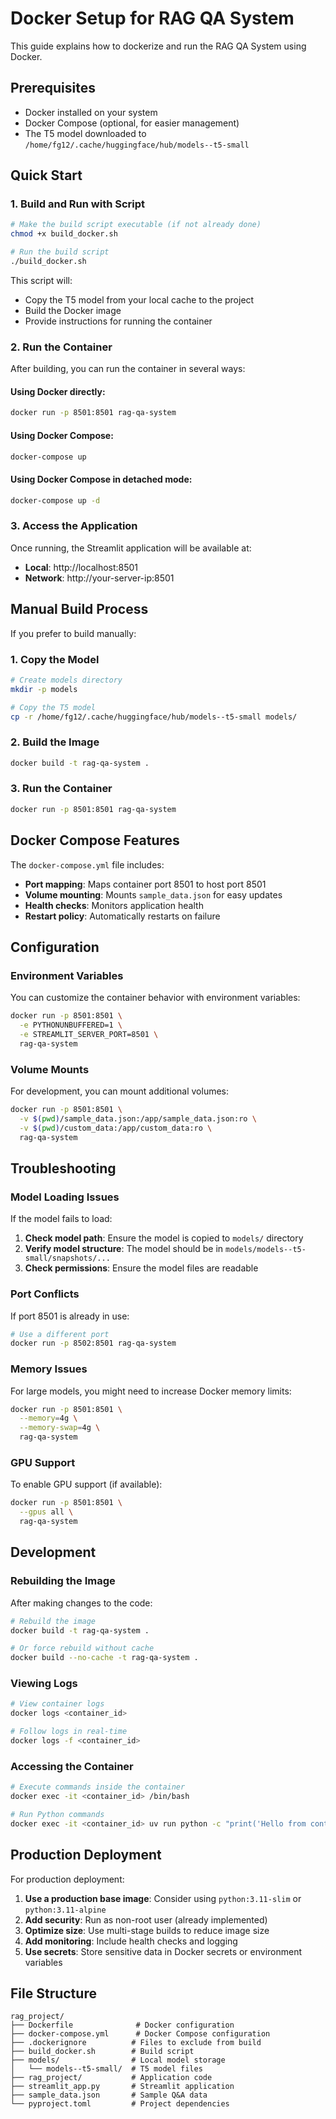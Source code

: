 # Docker Setup for RAG QA System

This guide explains how to dockerize and run the RAG QA System using Docker.

## Prerequisites

- Docker installed on your system
- Docker Compose (optional, for easier management)
- The T5 model downloaded to `/home/fg12/.cache/huggingface/hub/models--t5-small`

## Quick Start

### 1. Build and Run with Script

```bash
# Make the build script executable (if not already done)
chmod +x build_docker.sh

# Run the build script
./build_docker.sh
```

This script will:
- Copy the T5 model from your local cache to the project
- Build the Docker image
- Provide instructions for running the container

### 2. Run the Container

After building, you can run the container in several ways:

#### Using Docker directly:
```bash
docker run -p 8501:8501 rag-qa-system
```

#### Using Docker Compose:
```bash
docker-compose up
```

#### Using Docker Compose in detached mode:
```bash
docker-compose up -d
```

### 3. Access the Application

Once running, the Streamlit application will be available at:
- **Local**: http://localhost:8501
- **Network**: http://your-server-ip:8501

## Manual Build Process

If you prefer to build manually:

### 1. Copy the Model

```bash
# Create models directory
mkdir -p models

# Copy the T5 model
cp -r /home/fg12/.cache/huggingface/hub/models--t5-small models/
```

### 2. Build the Image

```bash
docker build -t rag-qa-system .
```

### 3. Run the Container

```bash
docker run -p 8501:8501 rag-qa-system
```

## Docker Compose Features

The `docker-compose.yml` file includes:

- **Port mapping**: Maps container port 8501 to host port 8501
- **Volume mounting**: Mounts `sample_data.json` for easy updates
- **Health checks**: Monitors application health
- **Restart policy**: Automatically restarts on failure

## Configuration

### Environment Variables

You can customize the container behavior with environment variables:

```bash
docker run -p 8501:8501 \
  -e PYTHONUNBUFFERED=1 \
  -e STREAMLIT_SERVER_PORT=8501 \
  rag-qa-system
```

### Volume Mounts

For development, you can mount additional volumes:

```bash
docker run -p 8501:8501 \
  -v $(pwd)/sample_data.json:/app/sample_data.json:ro \
  -v $(pwd)/custom_data:/app/custom_data:ro \
  rag-qa-system
```

## Troubleshooting

### Model Loading Issues

If the model fails to load:

1. **Check model path**: Ensure the model is copied to `models/` directory
2. **Verify model structure**: The model should be in `models/models--t5-small/snapshots/...`
3. **Check permissions**: Ensure the model files are readable

### Port Conflicts

If port 8501 is already in use:

```bash
# Use a different port
docker run -p 8502:8501 rag-qa-system
```

### Memory Issues

For large models, you might need to increase Docker memory limits:

```bash
docker run -p 8501:8501 \
  --memory=4g \
  --memory-swap=4g \
  rag-qa-system
```

### GPU Support

To enable GPU support (if available):

```bash
docker run -p 8501:8501 \
  --gpus all \
  rag-qa-system
```

## Development

### Rebuilding the Image

After making changes to the code:

```bash
# Rebuild the image
docker build -t rag-qa-system .

# Or force rebuild without cache
docker build --no-cache -t rag-qa-system .
```

### Viewing Logs

```bash
# View container logs
docker logs <container_id>

# Follow logs in real-time
docker logs -f <container_id>
```

### Accessing the Container

```bash
# Execute commands inside the container
docker exec -it <container_id> /bin/bash

# Run Python commands
docker exec -it <container_id> uv run python -c "print('Hello from container')"
```

## Production Deployment

For production deployment:

1. **Use a production base image**: Consider using `python:3.11-slim` or `python:3.11-alpine`
2. **Add security**: Run as non-root user (already implemented)
3. **Optimize size**: Use multi-stage builds to reduce image size
4. **Add monitoring**: Include health checks and logging
5. **Use secrets**: Store sensitive data in Docker secrets or environment variables

## File Structure

```
rag_project/
├── Dockerfile              # Docker configuration
├── docker-compose.yml      # Docker Compose configuration
├── .dockerignore          # Files to exclude from build
├── build_docker.sh        # Build script
├── models/                # Local model storage
│   └── models--t5-small/  # T5 model files
├── rag_project/           # Application code
├── streamlit_app.py       # Streamlit application
├── sample_data.json       # Sample Q&A data
└── pyproject.toml         # Project dependencies
```